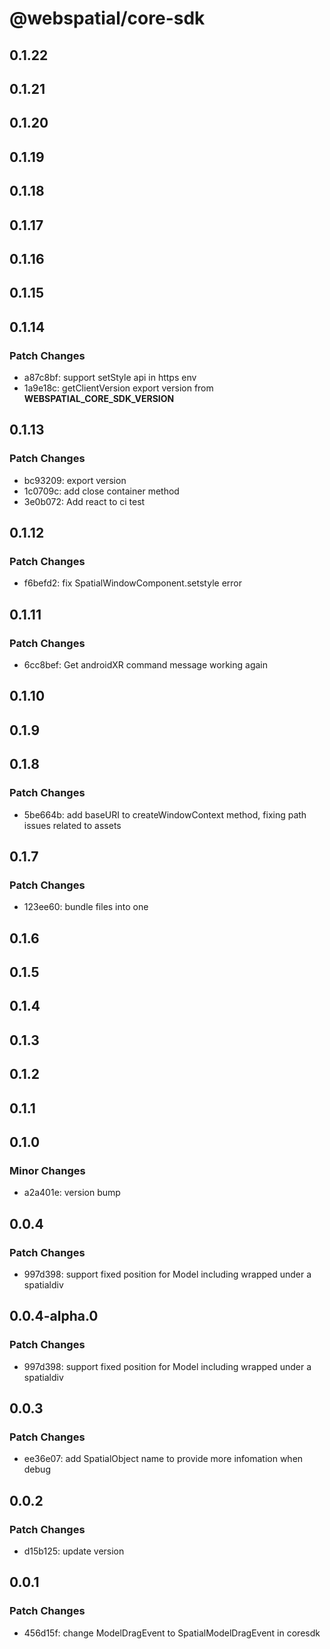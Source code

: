 # @webspatial/core-sdk

## 0.1.22

## 0.1.21

## 0.1.20

## 0.1.19

## 0.1.18

## 0.1.17

## 0.1.16

## 0.1.15

## 0.1.14

### Patch Changes

- a87c8bf: support setStyle api in https env
- 1a9e18c: getClientVersion export version from **WEBSPATIAL_CORE_SDK_VERSION**

## 0.1.13

### Patch Changes

- bc93209: export version
- 1c0709c: add close container method
- 3e0b072: Add react to ci test

## 0.1.12

### Patch Changes

- f6befd2: fix SpatialWindowComponent.setstyle error

## 0.1.11

### Patch Changes

- 6cc8bef: Get androidXR command message working again

## 0.1.10

## 0.1.9

## 0.1.8

### Patch Changes

- 5be664b: add baseURI to createWindowContext method, fixing path issues related to assets

## 0.1.7

### Patch Changes

- 123ee60: bundle files into one

## 0.1.6

## 0.1.5

## 0.1.4

## 0.1.3

## 0.1.2

## 0.1.1

## 0.1.0

### Minor Changes

- a2a401e: version bump

## 0.0.4

### Patch Changes

- 997d398: support fixed position for Model including wrapped under a spatialdiv

## 0.0.4-alpha.0

### Patch Changes

- 997d398: support fixed position for Model including wrapped under a spatialdiv

## 0.0.3

### Patch Changes

- ee36e07: add SpatialObject name to provide more infomation when debug

## 0.0.2

### Patch Changes

- d15b125: update version

## 0.0.1

### Patch Changes

- 456d15f: change ModelDragEvent to SpatialModelDragEvent in coresdk
